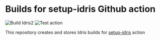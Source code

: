# Builds for setup-idris Github action

![Build Idris2](https://github.com/sergeyshpadyrev/setup-idris-builds/actions/workflows/buildIdris2.yml/badge.svg)
![Test action](https://github.com/sergeyshpadyrev/setup-idris-builds/actions/workflows/testAction.yml/badge.svg)

This repository creates and stores Idris builds for [setup-idris](https://github.com/marketplace/actions/setup-idris) action
